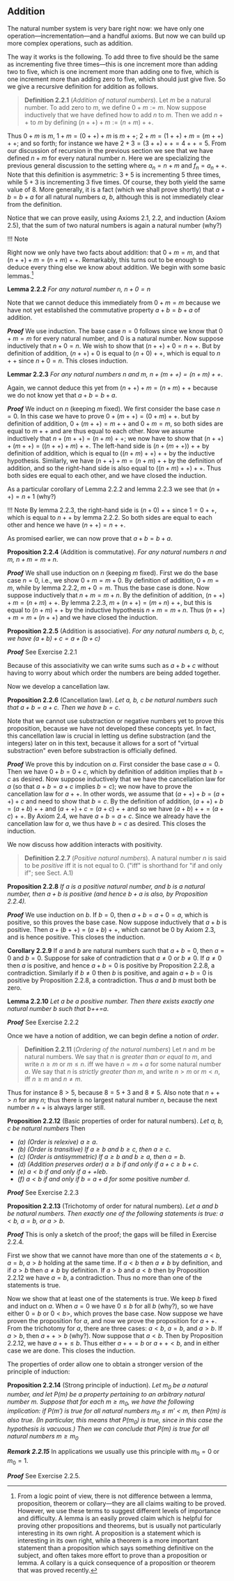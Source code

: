 ## Addition

The natural number system is very bare right now: we have only one operation—incrementation—and a handful axioms. But now we can build up more complex operations, such as addition.

The way it works is the following. To add three to five should be the same as incrementing five three times—this is one increment more than adding two to five, which is one increment more than adding one to five, which is one increment more than adding zero to five, which should just give five. So we give a recursive definition for addition as follows.

> **Definition 2.2.1** (*Addition of natural numbers*). Let $m$ be a natural number. To add zero to $m$, we define $0+m:=m$. Now suppose inductively that we have defined how to add $n$ to $m$. Then we add $n++$ to $m$ by defining $(n++)+m:=(n+m)++$.

Thus $0+m$ is $m$, $1+m=(0++)+m$ is $m++$; $2+m=(1++)+m=(m++)++$; and so forth; for instance we have $2+3=(3++)++=4++=5$. From our discussion of recursion in the previous section we see that we have defined $n+m$ for every natural number $n$. Here we are specializing the previous general discussion to the setting where $a_n=n+m$ and $f_n=a_n++$. Note that this definition is asymmetric: $3+5$ is incrementing $5$ three times, while $5+3$ is incrementing $3$ five times. Of course, they both yield the same value of $8$. More generally, it is a fact (which we shall prove shortly) that $a+b=b+a$ for all natural numbers $a$, $b$, although this is not immediately clear from the definition.

Notice that we can prove easily, using Axioms 2.1, 2.2, and induction (Axiom 2.5), that the sum of two natural numbers is again a natural number (why?)

!!! Note

Right now we only have two facts about addition: that $0+m=m$, and that $(n++)+m=(n+m)++$. Remarkably, this turns out to be enough to deduce every thing else we know about addition. We begin with some basic lemmas.[^6]

**Lemma 2.2.2** *For any natural number $n$, $n+0=n$*

Note that we cannot deduce this immediately from $0+m=m$ because we have not yet established the commutative property $a+b=b+a$ of addition.

***Proof*** We use induction. The base case $n=0$ follows since we know that $0+m=m$ for every natural number, and $0$ is a natural number. Now suppose inductively that $n+0=n$. We wish to show that $(n++)+0=n++$. But by definition of addition, $(n++)+0$ is equal to $(n+0)++$, which is equal to $n++$ since $n+0=n$. This closes induction.

**Lemmar 2.2.3** *For any natural numbers $n$ and $m$, $n+(m++)=(n+m)++$*.

Again, we cannot deduce this yet from $(n++)+m=(n+m)++$ because we do not know yet that $a+b=b+a$.

***Proof*** We induct on $n$ (keeping $m$ fixed). We first consider the base case $n=0$. In this case we have to prove $0+(m++)=(0+m)++$. but by definition of addition, $0+(m++)=m++$ and $0+m=m$, so both sides are equal to $m++$ and are thus equal to each other. Now we assume inductively that $n+(m++)=(n+m)++$; we now have to show that $(n++)+(m++)=((n++)+m)++$. The left-hand side is $(n+(m++))++$ by definition of addition, which is equal to $((n+m)++)++$ by the inductive hypothesis. Similarly, we have $(n++)+m=(n+m)++$ by the definition of addition, and so the right-hand side is also equal to $((n+m)++)++$. Thus both sides ere equal to each other, and we have closed the induction.

As a particular corollary of Lemma 2.2.2 and lemma 2.2.3 we see that $(n++)=n+1$ (why?)

!!! Note
    By lemma 2.2.3, the right-hand side is $(n+0)++$ since $1=0++$, which is equal to $n++$ by lemma 2.2.2. So both sides are equal to each other and hence we have $(n++)=n++$.

As promised earlier, we can now prove that $a+b=b+a$.

**Proposition 2.2.4** (Addition is commutative). *For any natural numbers $n$ and $m$, $n+m=m+n$*.

***Proof*** We shall use induction on $n$ (keeping $m$ fixed). First we do the base case $n=0$, i.e., we show $0+m=m+0$. By definition of addition, $0+m=m$, while by lemma 2.2.2, $m+0=m$. Thus the base case is done. Now suppose inductively that $n+m=m+n$. By the definition of addition, $(n++)+m=(n+m)++$. By lemma 2.2.3, $m+(n++)=(m+n)++$, but this is equal to $(n+m)++$ by the inductive hypothesis $n+m=m+n$. Thus $(n++)+m=m+(n++)$ and we have closed the induction.

**Proposition 2.2.5** (Addition is associative). *For any natural numbers $a$, $b$, $c$, we have $(a+b)+c=a+(b+c)$*

***Proof*** See Exercise 2.2.1

Because of this associativity we can write sums such as $a+b+c$ without having to worry about which order the numbers are being added together.

Now we develop a cancellation law.

**Proposition 2.2.6** (Cancellation law). *Let $a$, $b$, $c$ be natural numbers such that $a+b=a+c$. Then we have $b=c$*.

Note that we cannot use substraction or negative numbers yet to prove this proposition, because we have not developed these concepts yet. In fact, this cancellation law is crucial in letting us define substraction (and the integers) later on in this text, because it allows for a sort of "virtual substraction" even before substraction is officially defined.

***Proof*** We prove this by indcution on $a$. First consider the base case $a=0$. Then we have $0+b=0+c$, which by definition of addition implies that $b=c$ as desired. Now suppose inductively that we have the cancellation law for $a$ (so that $a+b=a+c$ implies $b=c$); we now have to prove the cancellation law for $a++$. In other words, we assume that $(a++)+b=(a++)+c$ and need to show that $b=c$. By the definition of addition, $(a++)+b=(a+b)++$ and $(a++)+c=(a+c)++$ and so we have $(a+b)++=(a+c)++$. By Axiom 2.4, we have $a+b=a+c$. Since we already have the cancellation law for $a$, we thus have $b=c$ as desired. This closes the induction.

We now discuss how addition interacts with positivity.

> **Definition 2.2.7** (*Positive natural numbers*). A natural number $n$ is said to be *positive* iff it is not equal to $0$. ("iff" is shorthand for "if and only if"; see Sect. A.1)

**Proposition 2.2.8** *If $a$ is a positive natural number, and $b$ is a natural number, then $a+b$ is positive (and hence $b+a$ is also, by Proposition 2.2.4).*

***Proof*** We use induction on $b$. If $b=0$, then $a+b=a+0=a$, which is positive, so this proves the base case. Now suppose inductively that $a+b$ is positive. Then $a+(b++)=(a+b)++$, which cannot be $0$ by Axiom 2.3, and is hence positive. This closes the induction.

**Corollary 2.2.9** If $a$ and $b$ are natural numbers such that $a+b=0$, then $a=0$ and $b=0$. Suppose for sake of contradiction that $a \neq 0$ or $b \neq 0$. If $a\neq 0$ then $a$ is positive, and hence $a+b=0$ is positive by Proposition 2.2.8, a contradiction. Similarly if $b\neq 0$ then $b$ is positive, and again $a+b=0$ is positive by Proposition 2.2.8, a contradiction. Thus $a$ and $b$ must both be zero.

**Lemma 2.2.10** *Let $a$ be a positive number. Then there exists exactly one natural number $b$ such that b++=a*.

***Proof*** See Exercise 2.2.2

Once we have a notion of addition, we can begin define a notion of *order*.

> **Definition 2.2.11** (*Ordering of the natural numbers*) Let $n$ and $m$ be natural numbers. We say that $n$ is *greater than or equal to $m$*, and write $n \ge m$ or $m \le n$. iff we have $n=m+a$ for some natural number $a$. We say that $n$ is *strictly greater than* $m$, and write $n > m$ or $m < n$, iff $n \ge m$ and $n \neq m$.

Thus for instance $8>5$, because $8=5+3$ and $8 \neq 5$. Also note that $n++ > n$ for any $n$; thus there is no largest natural number $n$, because the next number $n++$ is always larger still.

**Proposition 2.2.12** (Basic properties of order for natural numbers). *Let $a$, $b$, $c$ be natural numbers* Then
- *(a) (Order is relexive) $a \ge a$*.
- *(b) (Order is transitive) If $a \ge b$ and $b \ge c$, then $a \ge c$*.
- *(c) (Order is antisymmetric) If $a \ge b$  and $b \ge a$, then $a=b$*.
- *(d) (Addition preserves order) $a \ge b$ if and only if $a+c \ge b+c$*.
- *(e) $a < b$ if and only if $a++ le b$*.
- *(f) $a<b$ if and only if $b=a+d$ for some* positive *number $d$*.

***Proof*** See Exercise 2.2.3

**Proposition 2.2.13** (Trichotomy of order for natural numbers). *Let $a$ and $b$ be natural numbers. Then exactly one of the following statements is true: $a<b$, $a=b$, or $a>b$*.

***Proof*** This is only a sketch of the proof; the gaps will be filled in Exercise 2.2.4.

First we show that we cannot have more than one of the statements $a<b$, $a=b$, $a>b$ holding at the same time. If $a<b$ then $a\neq b$ by definition, and if $a>b$ then $a \neq b$ by definition. If $a > b$ and $a < b$ then by Proposition 2.2.12 we have $a=b$, a contradiction. Thus no more than one of the statements is true.

Now we show that at least one of the statements is true. We keep $b$ fixed and induct on $a$. When $a=0$ we have $0 \le b$ for all $b$ (why?), so we have either $0=b$ or $0 < b>$, which proves the base case. Now suppose we have proven the proposition for $a$, and now we prove the proposition for $a++$. From the trichotomy for $a$, there are three cases: $a<b$, $a=b$, and $a>b$. If $a>b$, then $a++>b$ (why?). Now suppose that $a < b$. Then by Proposition 2.2.12, we have $a++ \le b$. Thus either $a++=b$ or $a++ < b$, and in either case we are done. This closes the induction.

The properties of order allow one to obtain a stronger version of the principle of induction:

**Proposition 2.2.14** (Strong principle of induction). *Let $m_0$ be a natural number, and let $P(m)$ be a property pertaining to an arbitrary natural number $m$. Suppose that for each $m \ge m_0$, we have the following implication: if $P(m')$ is true for all natural numbers $m_0 \le m' < m$, then $P(m)$ is also true. (In particular, this means that $P(m_0)$ is true, since in this case the hypothesis is vacuous.) Then we can conclude that $P(m)$ is true for all natural numbers $m \ge m_0$* 

***Remark 2.2.15*** In applications we usually use this principle with $m_0=0$ or $m_0=1$.

***Proof*** See Exercise 2.2.5.


 
[^6]: From a logic point of view, there is not difference between a lemma, proposition, theorem or collary—they are all claims waiting to be proved. However, we use these terms to suggest different levels of importance and difficulty. A lemma is an easily proved claim which is helpful for proving other propositions and theorems, but is usually not particularly interesting in its own right. A proposition is a statement which is interesting in its own right, while a theorem is a more important statement than a proposition which says something definitive on the subject, and often takes more effort to prove than a proposition or lemma. A collary is a quick consequence of a proposition or theorem that was proved recently.
